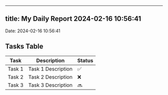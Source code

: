 
---
title: My Daily Report 2024-02-16 10:56:41
---

Date: 2024-02-16 10:56:41

## Tasks Table

| Task | Description | Status |
|------|-------------|--------|
| Task 1 | Task 1 Description | ✅ |
| Task 2 | Task 2 Description | ❌ |
| Task 3 | Task 3 Description | 🔜 |
